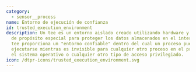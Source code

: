 ```yaml
---
category: 
  - sensor__process
name: Entorno de ejecución de confianza
id: trusted_execution_environment
description: Un tee es un entorno aislado creado utilizando hardware y software
  de propósito especial para proteger los datos almacenados en el interior. Un
  tee proporciona un "entorno confiable" dentro del cual un proceso puede
  ejecutarse mientras es invisible para cualquier otro proceso en el procesador,
  el sistema operativo o cualquier otro tipo de acceso privilegiado.
icon: /dtpr-icons/trusted_execution_environment.svg
---
```

